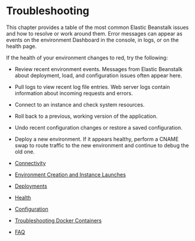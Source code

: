# Troubleshooting<a name="troubleshooting"></a>

This chapter provides a table of the most common Elastic Beanstalk issues and how to resolve or work around them\. Error messages can appear as events on the environment Dashboard in the console, in logs, or on the health page\.

If the health of your environment changes to red, try the following:

+ Review recent environment events\. Messages from Elastic Beanstalk about deployment, load, and configuration issues often appear here\.

+ Pull logs to view recent log file entries\. Web server logs contain information about incoming requests and errors\.

+ Connect to an instance and check system resources\.

+ Roll back to a previous, working version of the application\.

+ Undo recent configuration changes or restore a saved configuration\.

+ Deploy a new environment\. If it appears healthy, perform a CNAME swap to route traffic to the new environment and continue to debug the old one\.


+ [Connectivity](troubleshooting-connectivity.md)
+ [Environment Creation and Instance Launches](troubleshooting-envcreate.md)
+ [Deployments](troubleshooting-deployments.md)
+ [Health](troubleshooting-health.md)
+ [Configuration](troubleshooting-configuration.md)
+ [Troubleshooting Docker Containers](troubleshooting-docker.md)
+ [FAQ](troubleshooting-faq.md)